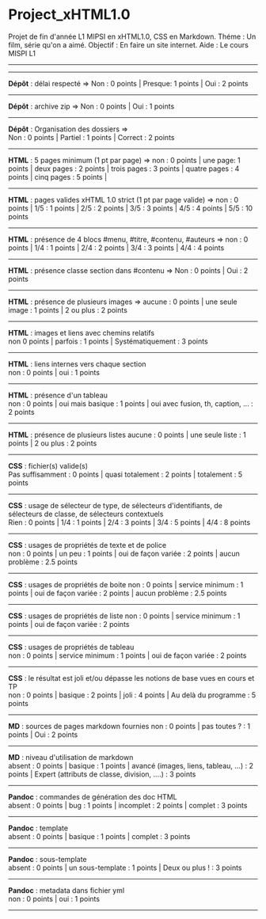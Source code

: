 # Project_xHTML1.0
Projet de fin d'année L1 MIPSI en xHTML1.0, CSS en Markdown.
Théme : Un film, série qu'on a aimé.
Objectif : En faire un site internet.
Aide : Le cours MISPI L1
***
***
**Dépôt** : délai respecté =>
Non : 0 points |
Presque: 1 points |
Oui : 2 points
***
**Dépôt** : archive zip	=>
Non : 0 points |
Oui : 1 points
***
**Dépôt** : Organisation des dossiers =>	
Non : 0 points |
Partiel : 1 points |
Correct : 2 points
***
**HTML** : 5 pages minimum (1 pt par page)	=>
non :
0 points |
une page:
1 points |
deux pages :
2 points |
trois pages :
3 points |
quatre pages :
4 points |
cinq pages :
5 points |
***
**HTML** : pages valides xHTML 1.0 strict (1 pt par page valide) =>
non :
0 points |
1/5 :
1 points |
2/5 :
2 points |
3/5 :
3 points |
4/5 :
4 points | 
5/5 :
10 points
***
**HTML** : présence de 4 blocs #menu, #titre, #contenu, #auteurs =>
non :
0 points |
1/4 :
1 points |
2/4 :
2 points |
3/4 :
3 points |
4/4 :
4 points
***
**HTML** : présence classe section dans #contenu =>
Non :
0 points |
Oui :
2 points 
***
**HTML** : présence de plusieurs images	=>
aucune :
0 points |
une seule image :
1 points |
2 ou plus :
2 points
***
**HTML** : images et liens avec chemins relatifs	
non
0 points |
parfois :
1 points |
Systématiquement :
3 points
***
**HTML** : liens internes vers chaque section	
non :
0 points |
oui :
1 points
***
**HTML** : présence d'un tableau	
non :
0 points |
oui mais basique :
1 points |
oui avec fusion, th, caption, ... :
2 points
***
**HTML** : présence de plusieurs listes	
aucune :
0 points |
une seule liste :
1 points |
2 ou plus :
2 points
***
**CSS** : fichier(s) valide(s)	
Pas suffisamment :
0 points |
quasi totalement :
2 points |
totalement :
5 points
***
**CSS** : usage de sélecteur de type, de sélecteurs d'identifiants, de sélecteurs de classe, de sélecteurs contextuels	
Rien :
0 points |
1/4 :
1 points |
2/4 :
3 points |
3/4 :
5 points |
4/4 :
8 points
***
**CSS** : usages de propriétés de texte et de police	
non :
0 points |
un peu :
1 points |
oui de façon variée :
2 points |
aucun problème :
2.5 points
***
**CSS** : usages de propriétés de boite	
non :
0 points |
service minimum :
1 points |
oui de façon variée :
2 points |
aucun problème :
2.5 points
***
**CSS** : usages de propriétés de liste	
non :
0 points |
service minimum :
1 points |
oui de façon variée :
2 points
***
**CSS** : usages de propriétés de tableau	
non :
0 points |
service minimum :
1 points |
oui de façon variée :
2 points
***
**CSS** : le résultat est joli et/ou dépasse les notions de base vues en cours et TP	
non :
0 points |
basique :
2 points |
joli :
4 points |
Au delà du programme :
5 points
***
**MD** : sources de pages markdown fournies	
non :
0 points |
pas toutes ? :
1 points |
Oui :
2 points
***
**MD** : niveau d'utilisation de markdown	
absent :
0 points |
basique :
1 points |
avancé (images, liens, tableau, ...) :
2 points |
Expert (attributs de classe, division, ....) :
3 points
***
**Pandoc** : commandes de génération des doc HTML	
absent :
0 points |
bug :
1 points |
incomplet :
2 points |
complet :
3 points
***
**Pandoc** : template	
absent :
0 points |
basique :
1 points |
complet :
3 points
***
**Pandoc** : sous-template	
absent :
0 points |
un sous-template :
1 points |
Deux ou plus ! :
3 points
***
**Pandoc** : metadata dans fichier yml	
non :
0 points |
oui :
1 points
***